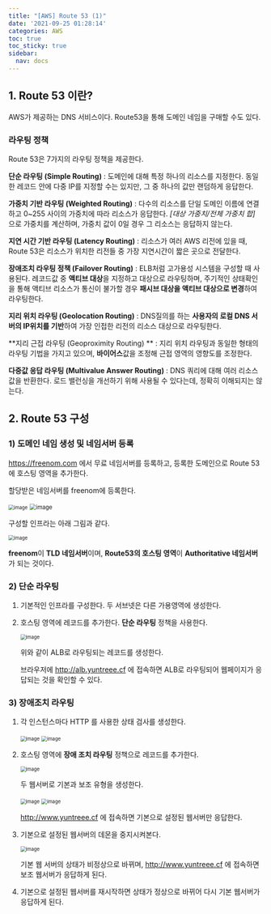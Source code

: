 ```yaml
---
title: "[AWS] Route 53 (1)"
date: '2021-09-25 01:28:14'
categories: AWS
toc: true
toc_sticky: true
sidebar:
  nav: docs
---
```

## 1. Route 53 이란?

AWS가 제공하는 DNS 서비스이다. Route53을 통해 도메인 네임을 구매할 수도 있다. 



### 라우팅 정책

Route 53은 7가지의 라우팅 정책을 제공한다.

**단순 라우팅 (Simple Routing)** : 도메인에 대해 특정 하나의 리소스를 지정한다. 동일한 레코드 안에 다중 IP를 지정할 수는 있지만, 그 중 하나의 값만 랜덤하게  응답한다.

**가중치 기반 라우팅 (Weighted Routing)**  : 다수의 리소스를 단일 도메인 이름에 연결하고 0~255 사이의 가중치에 따라 리소스가 응답한다. *[대상 가중치/전체 가중치 합]* 으로 가중치를 계산하며, 가중치 값이 0일 경우 그 리소스는 응답하지 않는다.

**지연 시간 기반 라우팅 (Latency Routing)** : 리소스가 여러 AWS 리전에 있을 때, Route 53은 리소스가 위치한 리전들 중 가장 지연시간이 짧은 곳으로 전달한다.

**장애조치 라우팅 정책 (Failover Routing)** : ELB처럼 고가용성 시스템을 구성할 때 사용된다. 레코드값 중 **액티브 대상**을 지정하고 대상으로 라우팅하며, 주기적인 상태확인을 통해 액티브 리소스가 통신이 불가할 경우 **패시브 대상을 액티브 대상으로 변경**하여 라우팅한다.

**지리 위치 라우팅 (Geolocation Routing)** : DNS질의를 하는 **사용자의 로컬 DNS 서버의 IP위치를 기반**하여 가장 인접한 리전의 리소스 대상으로 라우팅한다.

**지리 근접 라우팅 (Geoproximity Routing) ** : 지리 위치 라우팅과 동일한 형태의 라우팅 기법을 가지고 있으며, **바이어스**값을 조정해 근접 영역의 영향도를 조정한다.

**다중값 응답 라우팅 (Multivalue Answer Routing)** : DNS 쿼리에 대해 여러 리소스 값을 반환한다. 로드 밸런싱을 개선하기 위해 사용될 수 있다는데, 정확히 이해되지는 않는다.





## 2. Route 53 구성



### 1) 도메인 네임 생성 및 네임서버 등록

https://freenom.com 에서 무료 네임서버를 등록하고, 등록한 도메인으로 Route 53에 호스팅 영역을 추가한다. 

할당받은 네임서버를 freenom에 등록한다.

<img src="https://user-images.githubusercontent.com/60495897/134774939-3f5e7b74-4c63-46b8-9218-a5e42fd46914.png" alt="image" style="zoom:67%;" />

<img src="https://user-images.githubusercontent.com/60495897/134774966-0ac7a970-1117-4c89-915e-5813b9d74ec0.png" alt="image" style="zoom: 80%;" />

구성할 인프라는 아래 그림과 같다.

<img src="https://user-images.githubusercontent.com/60495897/134775035-36344c70-c63b-4556-a35a-1e6f21c0ff5a.png" alt="image" style="zoom: 67%;" />



**freenom**이 **TLD 네임서버**이며, **Route53의 호스팅 영역**이 **Authoritative 네임서버**가 되는 것이다.



### 2) 단순 라우팅

1) 기본적인 인프라를 구성한다. 두 서브넷은 다른 가용영역에 생성한다.

2) 호스팅 영역에 레코드를 추가한다. **단순 라우팅** 정책을 사용한다.

   <img src="https://user-images.githubusercontent.com/60495897/134776020-6dfbe136-cd1d-4c02-8733-8b87b02435b2.png" alt="image" style="zoom: 67%;" />

   위와 같이 ALB로 라우팅되는 레코드를 생성한다. 

   브라우저에 http://alb.yuntreee.cf 에 접속하면 ALB로 라우팅되어 웹페이지가 응답되는 것을 확인할 수 있다.

   

### 3) 장애조치 라우팅



1) 각 인스턴스마다 HTTP 를 사용한 상태 검사를 생성한다.

   <img src="https://user-images.githubusercontent.com/60495897/134776279-6434b629-f326-4703-9df8-3ed705040b87.png" alt="image" style="zoom:67%;" />

   <img src="https://user-images.githubusercontent.com/60495897/134776398-98bf911f-a31f-4055-bc5e-c87ad5d2aea0.png" alt="image" style="zoom:67%;" />

   

2) 호스팅 영역에 **장애 조치 라우팅** 정책으로 레코드를 추가한다.

   <img src="https://user-images.githubusercontent.com/60495897/134776475-e3b6cbe0-bef9-4c40-acca-67ed23512033.png" alt="image" style="zoom:67%;" />

   두 웹서버로 기본과 보조 유형을 생성한다.

   <img src="https://user-images.githubusercontent.com/60495897/134776559-e170ef70-930e-4c16-8694-d811b97d283f.png" alt="image" style="zoom:67%;" />

   <img src="https://user-images.githubusercontent.com/60495897/134776578-167017a0-5514-4007-8a29-5dab643e99bb.png" alt="image" style="zoom:67%;" />

   http://www.yuntreee.cf 에 접속하면 기본으로 설정된 웹서버만 응답한다. 

   

3) 기본으로 설정된 웹서버의 데몬을 중지시켜본다.

   <img src="https://user-images.githubusercontent.com/60495897/134776938-ee12112e-25ac-4599-b6b0-70b99e3bae6c.png" alt="image" style="zoom:67%;" />

   기본 웹 서버의 상태가 비정상으로 바뀌며, http://www.yuntreee.cf 에 접속하면 보조 웹서버가 응답하게 된다. 

   

4) 기본으로 설정된 웹서버를 재시작하면 상태가 정상으로 바뀌어 다시 기본 웹서버가 응답하게 된다.

